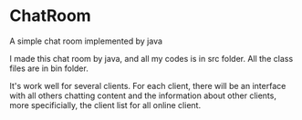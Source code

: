 # ChatRoom
A simple chat room implemented by java

I made this chat room by java, and all my codes is in src folder. All the class files are in bin folder.

It's work well for several clients. For each client, there will be an interface with all others chatting content and the information about other clients, more specificially, the client list for all online client.
